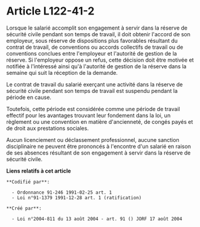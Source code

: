 # Article L122-41-2

Lorsque le salarié accomplit son engagement à servir dans la réserve de sécurité civile pendant son temps de travail, il doit
obtenir l'accord de son employeur, sous réserve de dispositions plus favorables résultant du contrat de travail, de
conventions ou accords collectifs de travail ou de conventions conclues entre l'employeur et l'autorité de gestion de la
réserve. Si l'employeur oppose un refus, cette décision doit être motivée et notifiée à l'intéressé ainsi qu'à l'autorité de
gestion de la réserve dans la semaine qui suit la réception de la demande.

Le contrat de travail du salarié exerçant une activité dans la réserve de sécurité civile pendant son temps de travail est
suspendu pendant la période en cause.

Toutefois, cette période est considérée comme une période de travail effectif pour les avantages trouvant leur fondement dans
la loi, un règlement ou une convention en matière d'ancienneté, de congés payés et de droit aux prestations sociales.

Aucun licenciement ou déclassement professionnel, aucune sanction disciplinaire ne peuvent être prononcés à l'encontre d'un
salarié en raison de ses absences résultant de son engagement à servir dans la réserve de sécurité civile.

**Liens relatifs à cet article**

	**Codifié par**:

	  - Ordonnance 91-246 1991-02-25 art. 1
	  - Loi n°91-1379 1991-12-28 art. 1 (ratification)

	**Créé par**:

	  - Loi n°2004-811 du 13 août 2004 - art. 91 () JORF 17 août 2004
